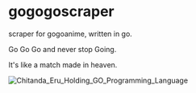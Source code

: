 # gogogoscraper
scraper for gogoanime, written in go.

Go Go Go and never stop Going.

It's like a match made in heaven.

![Chitanda_Eru_Holding_GO_Programming_Language](https://user-images.githubusercontent.com/68170909/149233085-d8ff020f-8439-438a-ae4e-8c97044e8b77.jpg)
